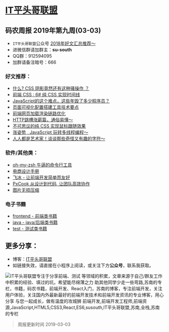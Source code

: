 
# [IT平头哥联盟](https://susouth.com/ "@IT·平头哥联盟，码农书籍，苏南的专栏")

##  码农周报 2019年第九周(03-03)

+ `IT平头哥联盟`公众号 [2018年好文汇总推荐～](https://mp.weixin.qq.com/s/-BA4X3ScSSpsZRrUCyTuBw)
+ 进微信群请加群主：**su-south**
+ QQ群：912594095 
+ 加群请备注暗号：666 

### 好文推荐：
+ [什么? CSS 阴影竟然还有这种骚操作 ？](https://mp.weixin.qq.com/s/J3E-ntasKdgbOGraooDMVQ)
+ [前端 CSS : 6# 纯 CSS 实现时间线](https://segmentfault.com/a/1190000018445517)
+ [JavaScript的这个难点，这些年毁了多少程序员？](https://mp.weixin.qq.com/s/eggwjFX_2NiJOulFkTJHlQ)
+ [页面可视化配置搭建工具技术要点](https://mp.weixin.qq.com/s/rWvC2ZNx6C97DZAdWu-5Nw)
+ [前端网页加载渲染链路优化](https://segmentfault.com/a/1190000018446007)
+ [HTTP跳槽涨薪篇，通俗易懂～](https://mp.weixin.qq.com/s/jJepfSi736sqy7aRKQ47fQ)
+ [不可思议的纯 CSS 实现鼠标跟随效果](https://segmentfault.com/a/1190000018405111)
+ [涨姿势 , JavaScript 玩转多线程编程～](https://mp.weixin.qq.com/s/fa9K-YSWKFwEmBwpdUWHZw)
+ [人人都是艺术家！谈谈那些奇怪又有趣的字符～](https://mp.weixin.qq.com/s/3WdEZ8pmjBIt8Ei9xS5BYw)


### 软件/其他类：
+ [oh-my-zsh 牛逼的命令行工具](https://github.com/robbyrussell/oh-my-zsh "A delightful community-driven (with 1,200+ contributors) framework for managing your zsh configuration. Includes 200+ optional plugins (rails, git, OSX, hub, capistrano, brew, ant, php, python, etc), over 140 themes to spice up your morning, and an auto-update tool so that makes it easy to keep up with the latest updates from the community.")
+ [电商设计手册](http://skrshop.tech/#/)
+ [飞冰 - 让前端开发简单而友好](https://github.com/alibaba/ice "海量高质量物料 物料丰富：组件、区块、布局、模版，场景化分类，覆盖面广，官方与社区共同维护；专业视觉设计，每周持续有新增，满足日常开发之所需。")
+ [PxCook 从设计到代码, 让团队高效协作](http://www.fancynode.com.cn/pxcook "从设计到代码, 让团队高效协作")
+ [图片无损压缩](https://tinypng.com/ "Smart PNG and JPEG compression
More than 1 billion PNG and JPEG images optimized and still counting!")


### 电子书籍
+ [frontend - 前端类书籍](../frontend "前端类电子书籍整理")
+ [java - java/后端类书籍](../java "java或后端开发人员电子书籍整理")
+ [test - 测试类书籍](../test "测试人员电子书籍整理")

## 更多分享：
+ 博客：[IT平头哥联盟](https://susouth.com "IT平头哥联盟")
+ 如链接失效，请直接在小程序上阅读，或关注下方**公众号**，联系我获取。

![IT平头哥联盟专注于分享前端、测试 等领域的积累，文章来源于自己/群友工作中积累的经验、填过的坑，希望能尽绵薄之力 助其他同学少走一些弯路,苏南的专栏，书籍，码农书籍，前端开发、React入门，苏南的博客，专注前端开发，关注用户体验，关注国内外最新最好的前端开发技术和前端开发资讯的专业博客，用心分享 与您一起成长，做有温度的攻城狮 前端开发,前端开发工程师,前端资源,JavaScript,HTML5,CSS3,React,ES6,susouth,IT平头哥联盟,苏南,全栈,苏南的专栏](https://user-images.githubusercontent.com/18324563/49295841-ae197600-f4f1-11e8-80c9-53ee54ee1f86.png "IT平头哥联盟")

> 周报更新时间 2019-03-03


